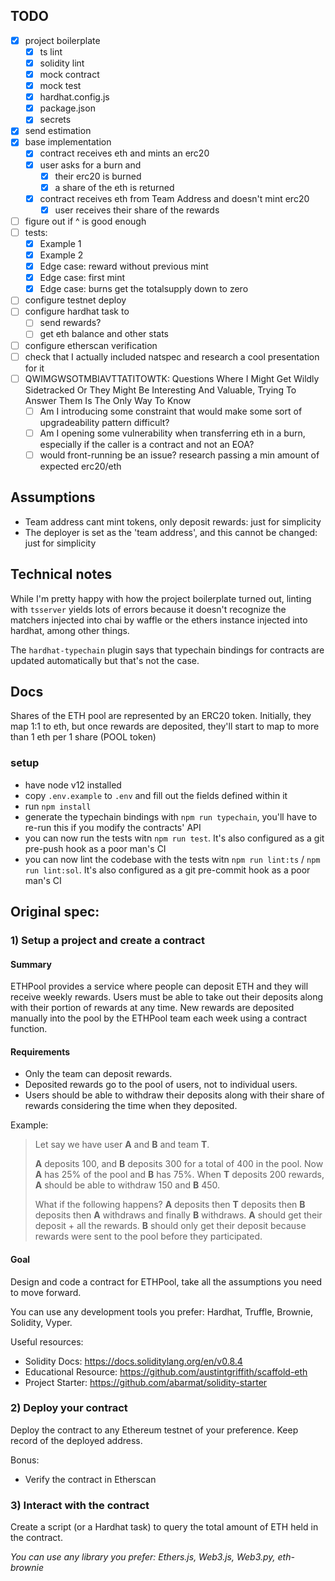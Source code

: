 ## TODO
- [x] project boilerplate
    - [x] ts lint
    - [x] solidity lint
    - [x] mock contract
    - [x] mock test
    - [x] hardhat.config.js
    - [x] package.json
    - [x] secrets
- [x] send estimation
- [x] base implementation
    - [x] contract receives eth and mints an erc20
    - [x] user asks for a burn and
        - [x] their erc20 is burned
        - [x] a share of the eth is returned
    - [x] contract receives eth from Team Address and doesn't mint erc20
        - [x] user receives their share of the rewards
- [ ] figure out if ^ is good enough
- [ ] tests:
    - [x] Example 1
    - [x] Example 2
    - [x] Edge case: reward without previous mint
    - [x] Edge case: first mint
    - [x] Edge case: burns get the totalsupply down to zero
- [ ] configure testnet deploy
- [ ] configure hardhat task to
    - [ ] send rewards?
    - [ ] get eth balance and other stats
- [ ] configure etherscan verification
- [ ] check that I actually included natspec and research a cool presentation for it
- [ ] QWIMGWSOTMBIAVTTATITOWTK: Questions Where I Might Get Wildly Sidetracked Or They Might Be Interesting And Valuable, Trying To Answer Them Is The Only Way To Know
    - [ ] Am I introducing some constraint that would make some sort of upgradeability pattern difficult?
    - [ ] Am I opening some vulnerability when transferring eth in a burn, especially if the caller is a contract and not an EOA?
    - [ ] would front-running be an issue? research passing a min amount of expected erc20/eth

## Assumptions
- Team address cant mint tokens, only deposit rewards: just for simplicity
- The deployer is set as the 'team address', and this cannot be changed: just for simplicity

## Technical notes
While I'm pretty happy with how the project boilerplate turned out, linting with `tsserver` yields lots of errors because it doesn't recognize the matchers injected into chai by waffle or the ethers instance injected into hardhat, among other things.

The `hardhat-typechain` plugin says that typechain bindings for contracts are updated automatically but that's not the case.

## Docs
Shares of the ETH pool are represented by an ERC20 token. Initially, they map
1:1 to eth, but once rewards are deposited, they'll start to map to more than 1
eth per 1 share (POOL token)

### setup

- have node v12 installed
- copy `.env.example` to `.env` and fill out the fields defined within it
- run `npm install`
- generate the typechain bindings with `npm run typechain`, you'll have to re-run this if you modify the contracts' API
- you can now run the tests witn `npm run test`. It's also configured as a git pre-push hook as a poor man's CI
- you can now lint the codebase with the tests witn `npm run lint:ts` / `npm run lint:sol`. It's also configured as a git pre-commit hook as a poor man's CI

## Original spec:

### 1) Setup a project and create a contract

#### Summary

ETHPool provides a service where people can deposit ETH and they will receive weekly rewards. Users must be able to take out their deposits along with their portion of rewards at any time. New rewards are deposited manually into the pool by the ETHPool team each week using a contract function.

#### Requirements

- Only the team can deposit rewards.
- Deposited rewards go to the pool of users, not to individual users.
- Users should be able to withdraw their deposits along with their share of rewards considering the time when they deposited.

Example:

> Let say we have user **A** and **B** and team **T**.
>
> **A** deposits 100, and **B** deposits 300 for a total of 400 in the pool. Now **A** has 25% of the pool and **B** has 75%. When **T** deposits 200 rewards, **A** should be able to withdraw 150 and **B** 450.
>
> What if the following happens? **A** deposits then **T** deposits then **B** deposits then **A** withdraws and finally **B** withdraws.
> **A** should get their deposit + all the rewards.
> **B** should only get their deposit because rewards were sent to the pool before they participated.

#### Goal

Design and code a contract for ETHPool, take all the assumptions you need to move forward.

You can use any development tools you prefer: Hardhat, Truffle, Brownie, Solidity, Vyper.

Useful resources:

- Solidity Docs: https://docs.soliditylang.org/en/v0.8.4
- Educational Resource: https://github.com/austintgriffith/scaffold-eth
- Project Starter: https://github.com/abarmat/solidity-starter

### 2) Deploy your contract

Deploy the contract to any Ethereum testnet of your preference. Keep record of the deployed address.

Bonus:

- Verify the contract in Etherscan

### 3) Interact with the contract

Create a script (or a Hardhat task) to query the total amount of ETH held in the contract.

_You can use any library you prefer: Ethers.js, Web3.js, Web3.py, eth-brownie_
